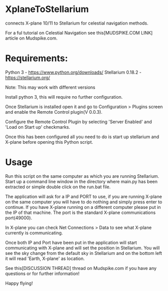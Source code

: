 # XplaneToStellarium

connects X-plane 10/11 to Stellarium for celestial navigation methods. 

For a ful tutorial on Celestial Navigation see this[MUDSPIKE.COM LINK] article on Mudspike.com. 

# Requirements: 

Python 3 - https://www.python.org/downloads/
Stellarium 0.18.2 - https://stellarium.org/

Note: This may work with different versions

Install python 3, this will require no further configuration. 

Once Stellarium is installed open it and go to Configuration > Plugins screen and enable the Remote Control plugin(V 0.0.3). 

Configure the Remote Control Plugin by selecting 'Server Enabled' and 'Load on Start up' checkmarks.

Once this has been configured all you need to do is start up stellarium and X-plane before opening this Python script. 

# Usage 

Run this script on the same computer as which you are running Stellarium. Start up a command line window in the directory where main.py has been extracted or simple double click on the run.bat file. 

The application will ask for a IP and PORT to use, if you are running X-plane on the same computer you will have to do nothing and simply press enter to continue. If you have X-plane running on a different computer please put in the IP of that machine. The port is the standard X-plane communications port(49000).

In X-plane you can check Net Connections > Data to see what X-plane currently is communicating. 

Once both IP and Port have been put in the application will start communicating with X-plane and will set the position in Stellarium. You will see the sky change from the default sky in Stellarium and on the bottom left it will read 'Earth, X-plane' as location.

See this[DISCUSSION THREAD] thread on Mudspike.com if you have any questions or for further information! 

Happy flying! 
